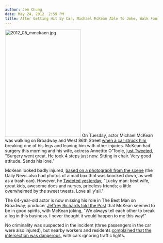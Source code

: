 ```yaml
---
author: Jen Chung
date: May 24, 2012  2:59 PM
title: After Getting Hit By Car, Michael McKean Able To Joke, Walk Four Steps
---
```


<p><span class="mt-enclosure mt-enclosure-image" style="display: inline;"> <img alt="2012_05_mmckaen.jpg" src="https://web.archive.org/web/20120528150938im_/http://gothamist.com/attachments/jen/2012_05_mmckaen.jpg" width="250" height="355" class="image-left"> </span>On Tuesday, actor Michael McKean was walking on Broadway and West 86th Street <a href="https://web.archive.org/web/20120528150938/http://gothamist.com/2012/05/22/michael_mckean_struck_by_car_on_upp.php">when a car struck him</a>, breaking one of his legs and leaving him with other injuries.  McKean had surgery this morning and his wife, actress Annettte O&apos;Toole, <a href="https://web.archive.org/web/20120528150938/http://twitter.com/#!/JimmyJindo/status/205676465172398080">just Tweeted</a>, &quot;Surgery went great. He took 4 steps just now. Sitting in chair. Very good attitude. Sends his love.&quot;</p>

<p>McKean looked badly injured, <a href="https://web.archive.org/web/20120528150938/http://www.nydailynews.com/new-york/actor-michael-mckean-laverne-shirley-struck-car-upper-west-side-manhattan-article-1.1082864">based on a photograph from the scene</a> (the Daily News also had photos of a mail box that was knocked down, as well as a trash can).  However, he <a href="https://web.archive.org/web/20120528150938/http://twitter.com/mjmckean/status/205481878294245376">Tweeted yesterday</a>, &quot;Lucky man: best wife, great kids, awesome docs and nurses, priceless friends; a little overwhelmed by the sweet tweets. Love all y&apos;all.&quot;</p>

<p>The 64-year-old actor is now missing his role in The Best Man on Broadway; producer <a href="star_wise_cracked_ySG88SLJsti1OHH79chewO">Jeffrey Richards told the Post</a> that McKean seemed to be in good spirits, with McKean joking,  &quot;We always tell each other to break a leg in this business. I never thought it would happen to me this way!&quot;  </p>

<p>No criminality was suspected in the incident (three passengers in the car were also injured), but nearby workers and residents <a href="https://web.archive.org/web/20120528150938/http://www.dnainfo.com/new-york/20120522/upper-west-side/spinal-tap-actor-michael-mckean-struck-by-car-on-broadway">complained that the intersection was dangerous</a>, with cars ignoring traffic lights. </p>